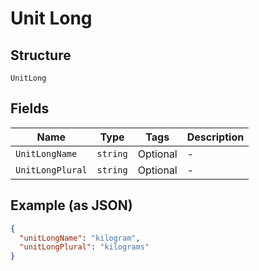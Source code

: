
# Unit Long

## Structure

`UnitLong`

## Fields

| Name | Type | Tags | Description |
|  --- | --- | --- | --- |
| `UnitLongName` | `string` | Optional | - |
| `UnitLongPlural` | `string` | Optional | - |

## Example (as JSON)

```json
{
  "unitLongName": "kilogram",
  "unitLongPlural": "kilograms"
}
```


